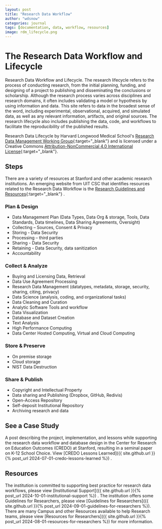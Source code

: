 ```yaml
---
layout: post
title: "Research Data Workflow"
author: "wdsnow"
categories: journal
tags: [documentation, data, workflow, resources]
image: rdm_lifecycle.png
---
```


# The Research Data Workflow and Lifecycle

Research Data Workflow and Lifecycle. The research lifecycle refers to the process of conducting research, from the initial planning, funding, and designing of a project to publishing and disseminating the conclusions or scholarship. Although the research process varies across disciplines and research domains, it often includes validating a model or hypothesis by using information and data. This site refers to data in the broadest sense of the word, including experimental, observational, acquired, and simulated data, as well as any relevant information, artifacts, and original sources. The research lifecycle also includes publishing the data, code, and workflows to facilitate the reproducibility of the published results.

Research Data Lifecycle by Harvard Longwood Medical School's [Research Data Management Working Group](https://datamanagement.hms.harvard.edu/about-rdmwg){:target="_blank"} and is licensed under a Creative Commons [Attribution-NonCommercial 4.0 International License](https://creativecommons.org/licenses/by-nc/4.0/){:target="_blank"}.

## Steps

There are a variety of resources at Stanford and other academic research institutions. An emerging website from UIT CSC that identifies resources related to the Research Data Workflow is the [Research Guidelines and Resources](https://cdoane.sites.stanford.edu){:target="_blank"} .

### Plan & Design
* Data Management Plan (Data Types, Data Org & storage, Tools, Data Standards, Data timelines, Data Sharing Agreements, Oversight)
* Collecting – Sources, Consent & Privacy
* Storing - Data Security
* Processing – third parties
* Sharing - Data Security
* Retaining - Data Security, data sanitization
* Accountability

### Collect & Analyze
* Buying and Licensing Data, Retrieval
* Data Use Agreement Processing
* Research Data Management (datatypes, metadata, storage, security, sharing, citing, privacy)
* Data Science (analysis, coding, and organizational tasks)
* Data Cleaning and Curation
* Analytic Software Tools and workflow
* Data Visualization
* Database and Dataset Creation
* Text Analysis
* High Performance Computing
* Data Center Hosted Computing, Virtual and Cloud Computing

### Store & Preserve
* On premise storage
* Cloud storage
* NIST Data Destruction

### Share & Publish
* Copyright and Intellectual Property
* Data sharing and Publishing (Dropbox, GitHub, Redivis)
* Open-Access Repository
* Self-deposit Institutional Repository
* Archiving research and data



## See a Case Study

A post describing the project, implementation, and lessons while supporting the research data workflow and database design in the Center for Research on Education Outcomes (CREDO) at Stanford, resulting in a seminal paper on K-12 School Choice. View [CREDO Lessons Learned]({{ site.github.url }}{% post_url 2024-07-01-credo-lessons-learned %}) .

## Resources

The institution is committed to supporting best practice for research data workflows, please view [Institutional Support]({{ site.github.url }}{% post_url 2024-10-01-institutional-support %}) . The institution offers some Guidelines for Researchers, please view [Guidelines for Researchers]({{ site.github.url }}{% post_url 2024-09-01-guidelines-for-researchers %}). There are many Campus and other Resources available to help Research teams, please view [Resources for Researchers]({{ site.github.url }}{% post_url 2024-08-01-resources-for-researchers %}) for more information. 

